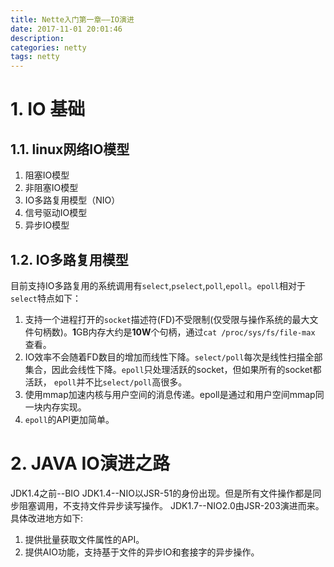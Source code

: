 ```yaml
---
title: Nette入门第一章——IO演进
date: 2017-11-01 20:01:46
description:
categories: netty
tags: netty
---
```


# 1.  IO 基础

## 1.1. linux网络IO模型

1. 阻塞IO模型
2. 非阻塞IO模型
3. IO多路复用模型（NIO）
4. 信号驱动IO模型
5. 异步IO模型
<!--more-->
## 1.2. IO多路复用模型

目前支持IO多路复用的系统调用有`select`,`pselect`,`poll`,`epoll`。`epoll`相对于`select`特点如下：

1. 支持一个进程打开的`socket`描述符(FD)不受限制(仅受限与操作系统的最大文件句柄数)。**1**GB内存大约是**10W**个句柄，通过`cat /proc/sys/fs/file-max` 查看。
2. IO效率不会随着FD数目的增加而线性下降。`select/poll`每次是线性扫描全部集合，因此会线性下降。`epoll`只处理活跃的socket，但如果所有的socket都活跃， `epoll`并不比`select/poll`高很多。
3. 使用mmap加速内核与用户空间的消息传递。epoll是通过和用户空间mmap同一块内存实现。
4. `epoll`的API更加简单。

# 2. JAVA IO演进之路

JDK1.4之前--BIO
JDK1.4--NIO以JSR-51的身份出现。但是所有文件操作都是同步阻塞调用，不支持文件异步读写操作。
JDK1.7--NIO2.0由JSR-203演进而来。具体改进地方如下:
1. 提供批量获取文件属性的API。
2. 提供AIO功能，支持基于文件的异步IO和套接字的异步操作。
